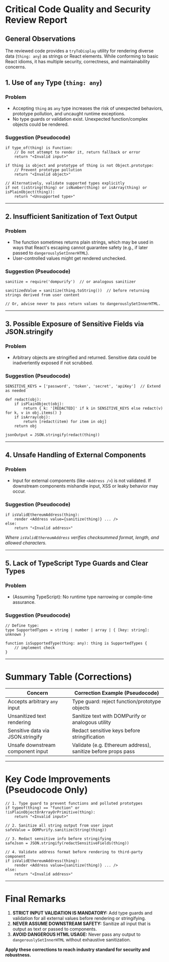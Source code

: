 # Critical Code Quality and Security Review Report

## General Observations

The reviewed code provides a `tryToDisplay` utility for rendering diverse data (`thing: any`) as strings or React elements. While conforming to basic React idioms, it has multiple security, correctness, and maintainability concerns.

## 1. Use of `any` Type (`thing: any`)

### Problem
- Accepting `thing` as `any` type increases the risk of unexpected behaviors, prototype pollution, and uncaught runtime exceptions.
- No type guards or validation exist. Unexpected function/complex objects could be rendered.

### Suggestion (Pseudocode)
```pseudo
if type_of(thing) is Function:
    // Do not attempt to render it, return fallback or error
    return "<Invalid input>"

if thing is object and prototype of thing is not Object.prototype:
    // Prevent prototype pollution
    return "<Invalid object>"

// Alternatively, validate supported types explicitly
if not (isString(thing) or isNumber(thing) or isArray(thing) or isPlainObject(thing)):
    return "<Unsupported type>"
```

---

## 2. Insufficient Sanitization of Text Output

### Problem
- The function sometimes returns plain strings, which may be used in ways that React's escaping cannot guarantee safety (e.g., if later passed to `dangerouslySetInnerHTML`).
- User-controlled values might get rendered unchecked.

### Suggestion (Pseudocode)
```pseudo
sanitize = require('dompurify')  // or analogous sanitizer

sanitizedValue = sanitize(thing.toString())  // before returning strings derived from user content

// Or, advise never to pass return values to dangerouslySetInnerHTML.
```

---

## 3. Possible Exposure of Sensitive Fields via JSON.stringify

### Problem
- Arbitrary objects are stringified and returned. Sensitive data could be inadvertently exposed if not scrubbed.

### Suggestion (Pseudocode)
```pseudo
SENSITIVE_KEYS = ['password', 'token', 'secret', 'apiKey']  // Extend as needed

def redact(obj):
    if isPlainObject(obj):
        return { k: '[REDACTED]' if k in SENSITIVE_KEYS else redact(v) for k, v in obj.items() }
    if isArray(obj):
        return [redact(item) for item in obj]
    return obj

jsonOutput = JSON.stringify(redact(thing))
```

---

## 4. Unsafe Handling of External Components

### Problem
- Input for external components (like `<Address />`) is not validated. If downstream components mishandle input, XSS or leaky behavior may occur.

### Suggestion (Pseudocode)
```pseudo
if isValidEthereumAddress(thing):
    render <Address value={sanitize(thing)} ... />
else:
    return "<Invalid address>"
```
*Where `isValidEthereumAddress` verifies checksummed format, length, and allowed characters.*

---

## 5. Lack of TypeScript Type Guards and Clear Types

### Problem
- (Assuming TypeScript): No runtime type narrowing or compile-time assurance.

### Suggestion (Pseudocode)
```pseudo
// Define type:
type SupportedTypes = string | number | array | { [key: string]: unknown }

function isSupportedType(thing: any): thing is SupportedTypes {
    // implement check
}
```

---

# Summary Table (Corrections)

| Concern                           | Correction Example (Pseudocode)                                              |
| ---------------------------------- | ---------------------------------------------------------------------------- |
| Accepts arbitrary `any` input      | Type guard: reject function/prototype objects                                |
| Unsanitized text rendering         | Sanitize text with DOMPurify or analogous utility                            |
| Sensitive data via JSON.stringify  | Redact sensitive keys before stringification                                 |
| Unsafe downstream component input  | Validate (e.g. Ethereum address), sanitize before props pass                 |

---

# **Key Code Improvements (Pseudocode Only)**

```pseudo
// 1. Type guard to prevent functions and polluted prototypes
if typeof(thing) == "function" or !isPlainObjectOrArrayOrPrimitive(thing):
    return "<Invalid input>"

// 2. Sanitize all string output from user input
safeValue = DOMPurify.sanitize(String(thing))

// 3. Redact sensitive info before stringifying
safeJson = JSON.stringify(redactSensitiveFields(thing))

// 4. Validate address format before rendering to third-party component
if isValidEthereumAddress(thing):
    render <Address value={sanitize(thing)} ... />
else:
    return "<Invalid address>"
```

---

# Final Remarks

1. **STRICT INPUT VALIDATION IS MANDATORY:** Add type guards and validation for all external values before rendering or stringifying.
2. **NEVER ASSUME DOWNSTREAM SAFETY:** Sanitize all input that is output as text or passed to components.
3. **AVOID DANGEROUS HTML USAGE:** Never pass any output to `dangerouslySetInnerHTML` without exhaustive sanitization.

**Apply these corrections to reach industry standard for security and robustness.**